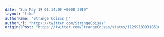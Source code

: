 ```yaml
---
date: "Sun May 19 01:14:00 +0000 2019"
layout: "like"
authorName: "Strange Coisas 🤔"
authorUrl: "https://twitter.com/StrangeCoisas"
originalPost: "https://twitter.com/StrangeCoisas/status/1129918093185167360"
---
```

